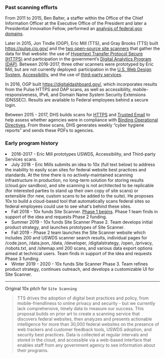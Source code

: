 
### Past scanning efforts

From 2011 to 2015, Ben Balter, a staffer within the Office of the Chief Information Officer at the Executive Office of the President and later a Presidential Innovation Fellow, performed an [analysis of federal.gov domains](https://ben.balter.com/2015/05/11/third-analysis-of-federal-executive-dotgovs/).  

Later in 2015, Jon Tindle (OGP), Eric Mill (TTS), and Gray Brooks (TTS) built https://pulse.cio.gov/ and the [two open-source site scanners](https://github.com/18F/domain-scan) that gather the data for that website: the use of [Hypertext Transfer Protocol Secure (HTTPS)](https://https.cio.gov/) and participation in the government’s [Digital Analytics Program (DAP)](https://analytics.usa.gov/).  Between 2016-2017, three other scanners were prototyped by Eric Mill, but are not currently deployed: participation in the [U.S. Web Design System](https://github.com/18F/domain-scan/commit/4458978d3871909c047319aba1102f32e6b51349), [Accessibility](https://github.com/18F/domain-scan/blob/master/scanners/a11y.py), and the use of [third-party services](https://github.com/18F/domain-scan/blob/master/scanners/third_parties.js). 

In 2016, OGP built https://digitaldashboard.gov/, which incorporates results from the Pulse HTTPS and DAP scans, as well as accessibility, mobile-responsiveness, IPv6, and Domain Name System Security Extensions (DNSSEC). Results are available to Federal employees behind a secure login. 

Between 2015 - 2017, DHS builds scans for [HTTPS](https://github.com/18F/domain-scan/blob/master/scanners/pshtt.py) and [Trusted Email](https://github.com/18F/domain-scan/blob/master/scanners/trustymail.py) to help assess whether agencies were in compliance with [Binding Operational Directives](https://cyber.dhs.gov/directives/). From these scans, DHS generates weekly “cyber hygiene reports” and sends these PDFs to agencies. 

### Early program history


<li> 2016-2017 - Eric Mill prototypes USWDS, Accessibility, and Third-party Services scans.</li>
	<li> July 2018 - Eric Mills submits an idea to 10x (full text below) to address the inability to easily scan sites for federal website best practices and standards. At the time there is no actively-maintained scanning infrastructure in production, no long-term solution for storing results (cloud.gov sandbox), and site scanning is not architected to be replicable (for interested parties to stand up their own copy of site scans) or extensible (for new, custom scans to be added to the suite). He proposes 10x to build a cloud-based tool that automatically scans federal sites so federal employees could use to see what's behind these sites.</li>
	<li> Fall 2018 - 10x funds Site Scanner. <a href="https://10x.gsa.gov/the-10x-process/">Phase 1 begins</a>. Phase 1 team finds in support of the idea and requests Phase 2 funding.</li>
	<li> Summer 2019 - 10x funds Site Scanner Phase 2. Team develops initial product strategy, and launches prototypes of Site Scanner.</li>
	<li> Fall 2019 - Phase 2 team launches the Site Scanner website which includes 200 and USWDS scanner search results, individual pages for /code.json, /data.json, /data, /developer, /digitalstrategy, /open, /privacy, /robots.txt, and /sitemap.xml 200 scans, and various data export options aimed at technical users. Team finds in support of the idea and requests Phase 3 funding.</li>
	<li> Winter 2019 - 2020 - 10x funds Site Scanner Phase 3. Team refines product strategy, continues outreach, and develops a customizable UI for Site Scanner.</li>
</ul>


----



Original 10x pitch for `Site Scanning`

> TTS drives the adoption of digital best practices and policy, from mobile-friendliness to online privacy and security - but we currently lack comprehensive, timely data to measure our success. This proposal builds on prior art to create a scanning service that discovers federal websites, then analyzes and presents actionable intelligence for more than 30,000 federal websites on the presence of web trackers and customer feedback tools, USWDS adoption, and security best practices. Data is collected at regular intervals and stored in the cloud, and accessible via a web-based interface that enables staff from any government agency to see information about their programs.
